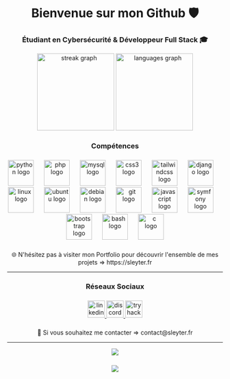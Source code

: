 <h1 align="center">Bienvenue sur mon Github 🛡</h1>

###
<h3 align="center">Étudiant en Cybersécurité & Développeur Full Stack 🎓</h3>


<div align="center">
  <img src="https://streak-stats.demolab.com?user=sleyter-monteiro&locale=fr&mode=daily&theme=dracula&hide_border=true&border_radius=5&date_format=j/n[/Y]&order=3" height="180" alt="streak graph"  />
  <img src="https://github-readme-stats.vercel.app/api/top-langs?username=sleyter-monteiro&locale=fr&hide_title=false&layout=compact&card_width=320&langs_count=6&theme=dracula&hide_border=true&order=2" height="180" alt="languages graph"  />
</div>

###

<h3 align="center">Compétences</h3>

###

<div align="center">
  <img src="https://cdn.jsdelivr.net/gh/devicons/devicon/icons/python/python-original.svg" height="60" alt="python logo"  />
  <img width="16" />
  <img src="https://cdn.jsdelivr.net/gh/devicons/devicon/icons/php/php-original.svg" height="60" alt="php logo"  />
  <img width="16" />
  <img src="https://cdn.simpleicons.org/mysql/4479A1" height="60" alt="mysql logo"  />
  <img width="16" />
  <img src="https://cdn.jsdelivr.net/gh/devicons/devicon/icons/css3/css3-original.svg" height="60" alt="css3 logo"  />
  <img width="16" />
  <img src="https://cdn.simpleicons.org/tailwindcss/06B6D4" height="60" alt="tailwindcss logo"  />
  <img width="16" />
  <img src="https://cdn.simpleicons.org/django/092E20" height="60" alt="django logo"  />
  <img width="16" />
  <img src="https://cdn.jsdelivr.net/gh/devicons/devicon/icons/linux/linux-original.svg" height="60" alt="linux logo"  />
  <img width="16" />
  <img src="https://cdn.jsdelivr.net/gh/devicons/devicon/icons/ubuntu/ubuntu-plain.svg" height="60" alt="ubuntu logo"  />
  <img width="16" />
  <img src="https://cdn.jsdelivr.net/gh/devicons/devicon/icons/debian/debian-original.svg" height="60" alt="debian logo"  />
  <img width="16" />
  <img src="https://cdn.jsdelivr.net/gh/devicons/devicon/icons/git/git-original.svg" height="60" alt="git logo"  />
  <img width="16" />
  <img src="https://cdn.jsdelivr.net/gh/devicons/devicon/icons/javascript/javascript-original.svg" height="60" alt="javascript logo"  />
  <img width="16" />
  <img src="https://skillicons.dev/icons?i=symfony" height="60" alt="symfony logo"  />
  <img width="16" />
  <img src="https://cdn.jsdelivr.net/gh/devicons/devicon/icons/bootstrap/bootstrap-original.svg" height="60" alt="bootstrap logo"  />
  <img width="16" />
  <img src="https://cdn.simpleicons.org/gnubash/4EAA25" height="60" alt="bash logo"  />
  <img width="16" />
  <img src="https://skillicons.dev/icons?i=c" height="60" alt="c logo"  />
</div>

###

<p align="center">🌐 N'hésitez pas à visiter mon Portfolio pour découvrir l'ensemble de mes projets => https://sleyter.fr</p>
<hr>

<h3 align="center">Réseaux Sociaux</h3>

###

<div align="center">
  <a href="https://www.linkedin.com/in/sleyter-monteiro" target="_blank">
    <img src="https://img.shields.io/static/v1?message=LinkedIn&logo=linkedin&label=&color=0077B5&logoColor=white&labelColor=&style=flat" height="40" alt="linkedin logo"  />
  </a>
  <a href="https://discordapp.com/users/754347686806814720" target="_blank">
    <img src="https://img.shields.io/static/v1?message=Discord&logo=discord&label=&color=7289DA&logoColor=white&labelColor=&style=flat" height="40" alt="discord logo"  />
  </a>
  <a href="https://tryhackme.com/p/sguardprivacy" target="_blank">
    <img src="https://img.shields.io/static/v1?message=TryHackMe&logo=tryhackme&label=&color=88cc14&logoColor=white&labelColor=&style=flat" height="40" alt="tryhackme logo"  />
  </a>
</div>

###

<p align="center">📩 Si vous souhaitez me contacter => contact@sleyter.fr</p>
<hr>

<div align="center">
  <img height="" src="https://media.giphy.com/media/v1.Y2lkPTc5MGI3NjExcGxoaG8zdmp2cjNwdjljMnhxdGh6NmowMmwwZmc5NHJweDE2eHdtdyZlcD12MV9pbnRlcm5hbF9naWZfYnlfaWQmY3Q9Zw/12W5Sg2koWYnwA/giphy.gif"  />
</div>

###

<div align="center">
  <img src="https://profile-counter.glitch.me/sleyter-monteiro/count.svg?"  />
</div>
